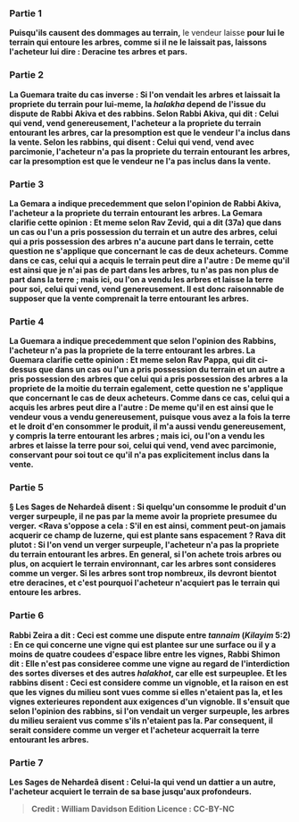 
### Partie 1
<b>Puisqu'ils causent des dommages au terrain,</b> le vendeur laisse <b>pour lui le terrain qui entoure les arbres, <b>comme si</b> il ne le laissait <b>pas</b>, <b>laissons</b> l'acheteur lui <b>dire : Deracine tes arbres et pars.</b>

### Partie 2
La Guemara traite du cas inverse : Si l'on <b>vendait</b> les <b>arbres et laissait</b> la propriete du <b>terrain pour lui-meme,</b> la <i>halakha</i> depend de <b>l'issue</b> du <b>dispute de Rabbi Akiva et des rabbins. Selon Rabbi Akiva, qui dit : Celui qui vend, vend genereusement,</b> l'acheteur <b>a</b> la propriete du terrain entourant les arbres, car la presomption est que le vendeur l'a inclus dans la vente. <b>Selon les rabbins,</b> qui disent : Celui qui vend, vend avec parcimonie, l'acheteur <b>n'a pas</b> la propriete du terrain entourant les arbres, car la presomption est que le vendeur ne l'a pas inclus dans la vente.

### Partie 3
La Gemara a indique precedemment que <b>selon</b> l'opinion de <b>Rabbi Akiva,</b> l'acheteur <b>a</b> la propriete du terrain entourant les arbres. La Gemara clarifie cette opinion : <b>Et meme selon Rav Zevid, qui a dit</b> (37a) que dans un cas ou l'un a pris possession du terrain et un autre des arbres, celui qui a pris possession des arbres <b>n'a aucune</b> part dans le terrain, <b>cette question</b> ne s'applique que <b>concernant</b> le cas de <b>deux acheteurs. Comme</b> dans ce cas, celui qui a acquis le terrain peut <b>dire a</b> l'autre : <b>De meme</b> qu'il est ainsi <b>que je n'ai pas</b> de part <b>dans</b> les <b>arbres, tu n'as pas non plus</b> de part <b>dans la terre ; mais ici,</b> ou l'on a vendu les arbres et laisse la terre pour soi, <b>celui qui vend, vend genereusement.</b> Il est donc raisonnable de supposer que la vente comprenait la terre entourant les arbres.

### Partie 4
La Guemara a indique precedemment que <b>selon</b> l'opinion des <b>Rabbins,</b> l'acheteur n'a <b>pas</b> la propriete de la terre entourant les arbres. La Guemara clarifie cette opinion : <b>Et meme selon Rav Pappa, qui dit</b> ci-dessus que dans un cas ou l'un a pris possession du terrain et un autre a pris possession des arbres que celui qui a pris possession des arbres <b>a</b> la propriete de la moitie du terrain egalement, <b>cette question</b> ne s'applique que <b>concernant</b> le cas de <b>deux acheteurs. Comme</b> dans ce cas, celui qui a acquis les arbres peut <b>dire a</b> l'autre : <b>De meme</b> qu'il en est ainsi <b>que le vendeur <b>vous a vendu genereusement,</b> puisque vous avez a la fois la terre et le droit d'en consommer le produit, il <b>m'a aussi vendu genereusement,</b> y compris la terre entourant les arbres ; <b>mais ici,</b> ou l'on a vendu les arbres et laisse la terre pour soi, <b>celui qui vend, vend avec parcimonie,</b> conservant pour soi tout ce qu'il n'a pas explicitement inclus dans la vente.

### Partie 5
§ Les Sages <b>de Nehardeâ disent :</b> Si quelqu'un <b>consomme</b> le produit d'un <b>verger surpeuple</b>, <b>il</b> ne <b>pas</b> par la meme <b>avoir la propriete presumee</b> du verger. <Rava s'oppose a cela : S'il en est ainsi, comment</b> peut-on jamais <b>acquerir ce champ de luzerne,</b> qui est plante sans espacement ? <b>Rava dit plutot :</b> Si l'on <b>vend un verger surpeuple</b>, l'acheteur n'a <b>pas</b> la propriete du <b>terrain</b> entourant les arbres. En general, si l'on achete trois arbres ou plus, on acquiert le terrain environnant, car les arbres sont consideres comme un verger. Si les arbres sont trop nombreux, ils devront bientot etre deracines, et c'est pourquoi l'acheteur n'acquiert pas le terrain qui entoure les arbres.

### Partie 6
<b>Rabbi Zeira a dit :</b> Ceci est <b>comme</b> une dispute entre <b><i>tannaim</i></b> (<i>Kilayim</i> 5:2) : En ce qui concerne <b>une vigne qui est plantee sur</b> une surface ou il y a <b>moins de quatre coudees</b> d'espace libre entre les vignes, <b>Rabbi Shimon dit :</b> Elle n'est <b>pas</b> consideree comme <b>une vigne</b> au regard de l'interdiction des sortes diverses et des autres <i>halakhot</i>, car elle est surpeuplee. <b>Et les rabbins disent : Ceci est</b> considere comme <b>un vignoble, et</b> la raison en est que <b>les vignes du milieu</b> sont <b>vues comme si</b> elles <b>n'etaient pas</b> la, et les vignes exterieures repondent aux exigences d'un vignoble. Il s'ensuit que selon l'opinion des rabbins, si l'on vendait un verger surpeuple, les arbres du milieu seraient vus comme s'ils n'etaient pas la. Par consequent, il serait considere comme un verger et l'acheteur acquerrait la terre entourant les arbres.

### Partie 7
Les Sages <b>de Nehardeâ disent : Celui-la qui vend un dattier a un autre,</b> l'acheteur <b>acquiert</b> le terrain <b>de sa base jusqu'aux profondeurs.</b>

>Credit : William Davidson Edition
>Licence : CC-BY-NC